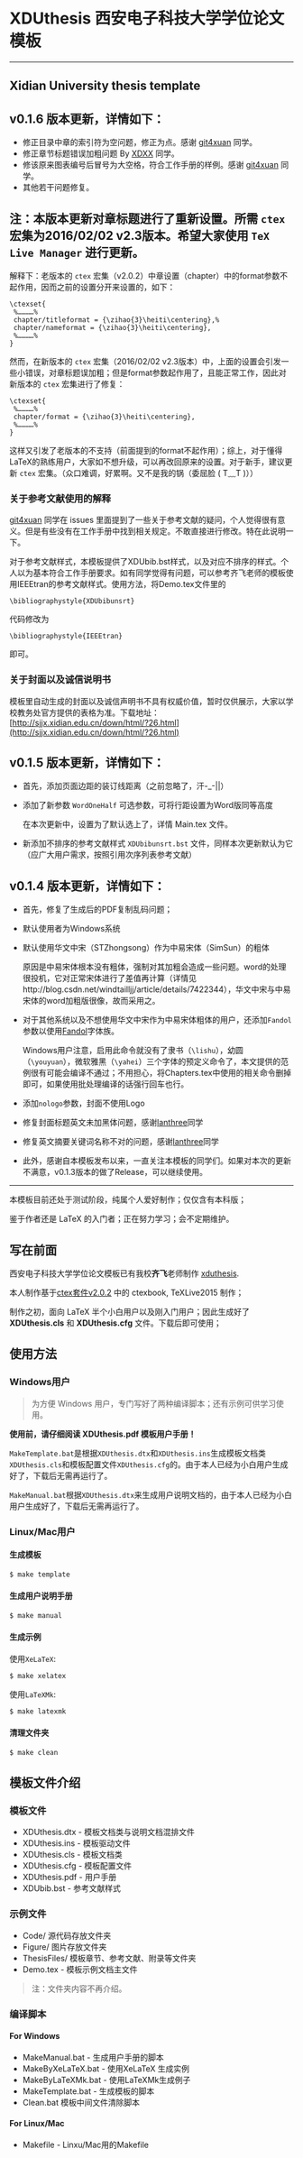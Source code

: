 # XDUthesis 西安电子科技大学学位论文模板
---
Xidian University thesis template
---
## v0.1.6 版本更新，详情如下：
- 修正目录中章的索引符为空问题，修正为点。感谢 [git4xuan](https://github.com/git4xuan) 同学。
- 修正章节标题错误加粗问题 By [XDXX](https://github.com/XDXX) 同学。
- 修该原来图表编号后冒号为大空格，符合工作手册的样例。感谢 [git4xuan](https://github.com/git4xuan) 同学。
- 其他若干问题修复。

## 注：本版本更新对章标题进行了重新设置。所需 `ctex` 宏集为2016/02/02 v2.3版本。希望大家使用 `TeX Live Manager` 进行更新。

解释下：老版本的 `ctex` 宏集（v2.0.2）中章设置（chapter）中的format参数不起作用，因而之前的设置分开来设置的，如下：

	\ctexset{
	 %…………%
	 chapter/titleformat = {\zihao{3}\heiti\centering},%
	 chapter/nameformat = {\zihao{3}\heiti\centering},
	 %…………%
	}

然而，在新版本的 `ctex` 宏集（2016/02/02 v2.3版本）中，上面的设置会引发一些小错误，对章标题误加粗；但是format参数起作用了，且能正常工作，因此对新版本的 `ctex` 宏集进行了修复：

	\ctexset{
	 %…………%
	 chapter/format = {\zihao{3}\heiti\centering},
	 %…………%
	}

这样又引发了老版本的不支持（前面提到的format不起作用）；综上，对于懂得LaTeX的熟练用户，大家如不想升级，可以再改回原来的设置。对于新手，建议更新 `ctex` 宏集。（众口难调，好累啊。又不是我的锅（委屈脸 ( T﹏T )））

### 关于参考文献使用的解释
[git4xuan](https://github.com/git4xuan) 同学在 issues 里面提到了一些关于参考文献的疑问，个人觉得很有意义。但是有些没有在工作手册中找到相关规定。不敢直接进行修改。特在此说明一下。

对于参考文献样式，本模板提供了XDUbib.bst样式，以及对应不排序的样式。个人以为基本符合工作手册要求。如有同学觉得有问题，可以参考齐飞老师的模板使用IEEEtran的参考文献样式。使用方法，将Demo.tex文件里的

	\bibliographystyle{XDUbibunsrt}

代码修改为

	\bibliographystyle{IEEEtran}

即可。
### 关于封面以及诚信说明书
模板里自动生成的封面以及诚信声明书不具有权威价值，暂时仅供展示，大家以学校教务处官方提供的表格为准。下载地址：[http://sjjx.xidian.edu.cn/down/html/?26.html](http://sjjx.xidian.edu.cn/down/html/?26.html)

## v0.1.5 版本更新，详情如下：

- 首先，添加页面边距的装订线距离（之前忽略了，汗-_-||）

- 添加了新参数 `WordOneHalf` 可选参数，可将行距设置为Word版同等高度

	在本次更新中，设置为了默认选上了，详情 Main.tex 文件。

- 新添加不排序的参考文献样式 `XDUbibunsrt.bst` 文件，同样本次更新默认为它（应广大用户需求，按照引用次序列表参考文献）

## v0.1.4 版本更新，详情如下：
- 首先，修复了生成后的PDF复制乱码问题；

- 默认使用者为Windows系统

- 默认使用华文中宋（STZhongsong）作为中易宋体（SimSun）的粗体
	
	原因是中易宋体根本没有粗体，强制对其加粗会造成一些问题。word的处理很投机，它对正常宋体进行了差值再计算（详情见http://blog.csdn.net/windtailljj/article/details/7422344），华文中宋与中易宋体的word加粗版很像，故而采用之。
	
- 对于其他系统以及不想使用华文中宋作为中易宋体粗体的用户，还添加`Fandol`参数以使用[Fandol](https://github.com/clerkma/fandol-fonts)字体族。
	
	Windows用户注意，启用此命令就没有了隶书（`\lishu`），幼圆（`\youyuan`），微软雅黑（`\yahei`）三个字体的预定义命令了，本文提供的范例很有可能会编译不通过；不用担心，将Chapters.tex中使用的相关命令删掉即可，如果使用批处理编译的话强行回车也行。

- 添加`nologo`参数，封面不使用Logo

- 修复封面标题英文未加黑体问题，感谢[lanthree](https://github.com/lanthree)同学

- 修复英文摘要关键词名称不对的问题，感谢[lanthree](https://github.com/lanthree)同学

- 此外，感谢自本模板发布以来，一直关注本模板的同学们。如果对本次的更新不满意，v0.1.3版本的做了Release，可以继续使用。

---

本模板目前还处于测试阶段，纯属个人爱好制作；仅仅含有本科版；

鉴于作者还是 LaTeX 的入门者；正在努力学习；会不定期维护。

## 写在前面

西安电子科技大学学位论文模板已有我校**齐飞**老师制作 [xduthesis](https://github.com/fredqi/xduthesis).

本人制作基于[ctex套件v2.0.2](https://github.com/CTeX-org/ctex-kit) 中的 ctexbook, TeXLive2015 制作；

制作之初，面向 LaTeX 半个小白用户以及刚入门用户；因此生成好了 **XDUthesis.cls** 和 **XDUthesis.cfg**
文件。下载后即可使用；

## 使用方法

### Windows用户

> 为方便 Windows 用户，专门写好了两种编译脚本；还有示例可供学习使用。

**使用前，请仔细阅读 XDUthesis.pdf 模板用户手册！**

`MakeTemplate.bat`是根据`XDUthesis.dtx`和`XDUthesis.ins`生成模板文档类`XDUthesis.cls`和模板配置文件`XDUthesis.cfg`的。由于本人已经为小白用户生成好了，下载后无需再运行了。

`MakeManual.bat`根据`XDUthesis.dtx`来生成用户说明文档的，由于本人已经为小白用户生成好了，下载后无需再运行了。

### Linux/Mac用户

#### 生成模板

```bash
$ make template
```

#### 生成用户说明手册

```bash
$ make manual
```

#### 生成示例

使用`XeLaTeX`:

```bash
$ make xelatex
```

使用`LaTeXMk`:

```bash
$ make latexmk
```

#### 清理文件夹

```bash
$ make clean
```

## 模板文件介绍

### 模板文件

+ XDUthesis.dtx - 模板文档类与说明文档混排文件
+ XDUthesis.ins - 模板驱动文件
+ XDUthesis.cls - 模板文档类
+ XDUthesis.cfg - 模板配置文件
+ XDUthesis.pdf - 用户手册
+ XDUbib.bst - 参考文献样式

### 示例文件

+ Code/ 源代码存放文件夹
+ Figure/ 图片存放文件夹
+ ThesisFiles/ 模板章节、参考文献、附录等文件夹
+ Demo.tex - 模板示例文档主文件

> 注：文件夹内容不再介绍。

### 编译脚本

#### For Windows

+ MakeManual.bat - 生成用户手册的脚本
+ MakeByXeLaTeX.bat - 使用XeLaTeX 生成实例
+ MakeByLaTeXMk.bat - 使用LaTeXMk生成例子 
+ MakeTemplate.bat - 生成模板的脚本
+ Clean.bat 模板中间文件清除脚本

#### For Linux/Mac

+ Makefile - Linxu/Mac用的Makefile
